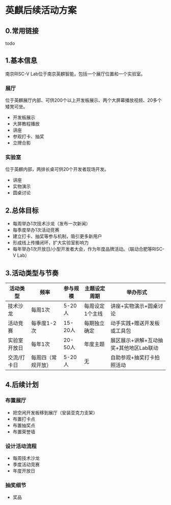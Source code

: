 # 英麒后续活动方案

## 0.常用链接

todo
## 1.基本信息
南京RISC-V Lab位于南京英麒智能，包括一个展厅位置和一个实验室。

### 展厅
位于英麒展厅内部、可供200个以上开发板展示、两个大屏幕播放视频、20多个矮凳可坐。

- 开发板展示
- 大屏教程播放
- 讲座
- 参观打卡、抽奖
- 立牌合影
### 实验室
位于英麒内部，两排长桌可供20个开发者现场开发。

- 讲座
- 实物演示
- 圆桌讨论

## 2.总体目标

- 每周举办1次技术沙龙（发布一次新闻）
- 每季度举办1次活动竞赛
- 建立打卡、抽奖等参与机制，吸引更多新用户
- 形成线上传播闭环，扩大实验室影响力
- 每年举办1次开放日/小型开发者大会，作为年度品牌活动。（联动合肥等RISC-V Lab）

## 3.活动类型与节奏

| 活动类型   | 频率        | 参与规模   | 主题设定周期   | 举办形式                   |
| ------ | --------- | ------ | -------- | ---------------------- |
| 技术沙龙   | 每周1次      | 5-20人  | 每周设定1个主线 | 讲座+实物演示+圆桌讨论           |
| 活动竞赛   | 每季度1-2次   | 15-20人 | 每期独立确定   | 动手实践+赠送开发板或工具包         |
| 实验室开放日 | 每年1次      | 20-50人 | 年度主题     | 展区展示+讲解+互动抽奖+其他地区Lab联动 |
| 交流/打卡日 | 每周四（常规开放） | 5-20人  | 无        | 自助参观+抽奖打卡拍照活动          |

## 4.后续计划

### 布置展厅
- 把空闲开发板移到展厅（安装亚克力支架）
- 布置打卡点
- 布置抽奖点
- 布置荣誉墙

### 设计活动流程
- 每周技术沙龙
- 季度活动竞赛
- 年度开放日

### 抽奖细节

- 奖品

